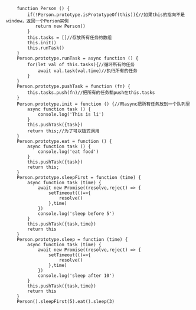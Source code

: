         function Person () {
            if(!Person.prototype.isPrototypeOf(this)){//如果this的指向不是window，返回一个Person实例
               return new Person()
            }
            this.tasks = []//存放所有任务的数组
            this.init()
            this.runTask()
        }
        Person.prototype.runTask = async function () {
            for(let val of this.tasks){//循环所有的任务
                await val.task(val.time)//执行所有的任务
            }
        }
        Person.prototype.pushTask = function (fn) {
            this.tasks.push(fn)//把所有的任务都push在this.tasks
        }
        Person.prototype.init = function () {//用async把所有任务放到一个队列里
            async function task () {
                console.log('This is li')
            }
            this.pushTask({task})
            return this;//为了可以链式调用
        }
        Person.prototype.eat = function () {
            async function task () {
                console.log('eat food')
            }
            this.pushTask({task})
            return this;
        }
        Person.prototype.sleepFirst = function (time) {
            async function task (time) {
                await new Promise((resolve,reject) => {
                    setTimeout(()=>{
                        resolve()
                    },time)
                })
                console.log('sleep before 5')  
            }
            this.pushTask({task,time})
            return this
        }
        Person.prototype.sleep = function (time) {
            async function task (time) {
                await new Promise((resolve,reject) => {
                    setTimeout(()=>{
                        resolve()
                    },time)
                })
                console.log('sleep after 10')
            }
            this.pushTask({task,time})
            return this
        }
        Person().sleepFirst(5).eat().sleep(3)